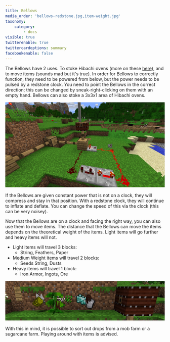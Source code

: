 ```yaml
---
title: Bellows
media_order: 'bellows-redstone.jpg,item-weight.jpg'
taxonomy:
    category:
        - docs
visible: true
twitterenable: true
twittercardoptions: summary
facebookenable: false
---
```


The Bellows have 2 uses. To stoke Hibachi ovens (more on these [here](https://minecraftguides.net/BWM/advanced-cooking/hibachi-oven)), and to move items (sounds mad but it's true). In order for Bellows to correctly function, they need to be powered from below, but the power needs to be pulsed by a redstone clock. You need to point the Bellows in the correct direction; this can be changed by sneak-right-clicking on them with an empty hand. Bellows can also stoke a 3x3x1 area of Hibachi ovens.

![](bellows-redstone.jpg)

If the Bellows are given constant power that is not on a clock, they will compress and stay in that position. With a redstone clock, they will continue to inflate and deflate. You can change the speed of this via the clock (this can be very noisey). 

Now that the Bellows are on a clock and facing the right way, you can also use them to move items. The distance that the Bellows can move the items depends on the theoretical weight of the items. Light items will go further and heavy items will not.

* Light items will travel 3 blocks: 
	* String, Feathers, Paper
* Medium Weight items will travel 2 blocks:
	* Seeds String, Dusts
* Heavy items will travel 1 block:
	* Iron Armor, Ingots, Ore

![](item-weight.jpg)

With this in mind, it is possible to sort out drops from a mob farm or a sugarcane farm. Playing around with items is advised.
